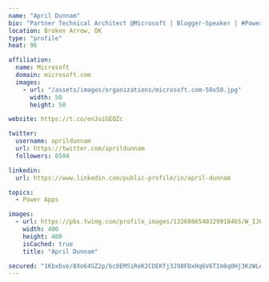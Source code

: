```yaml
---
name: "April Dunnam"
bio: "Partner Technical Architect @Microsoft | Blogger-Speaker | #PowerApps, #PowerAutomate, #Office365, #SharePoint | #WIT | #Karaoke Queen"
location: Broken Arrow, OK
type: "profile"
heat: 96

affiliation:
  name: Microsoft
  domain: microsoft.com
  images:
    - url: "/assets/images/organizations/microsoft.com-50x50.jpg"
      width: 50
      height: 50

website: https://t.co/enJuiGEQZc

twitter:
  username: aprildunnam
  url: https://twitter.com/aprildunnam
  followers: 8504

linkedin:
  url: https://www.linkedin.com/public-profile/in/april-dunnam

topics:
  - Power Apps

images:
  - url: https://pbs.twimg.com/profile_images/1326986540329918465/W_IJ6Ih2_400x400.jpg
    width: 400
    height: 400
    isCached: true
    title: "April Dunnam"

secured: "1Kbxbve/8Xo64SZ2p/bc0EM5iReK2CDEKfj3J98FDxHq6V6TIm8q0Hj3KzWLeJNwgCAv18bKTu8pP2ldj5mNWNyF5SL+otYs5YoCsNsAE40OM/q5C/USg4tG5wF1BW6NoOOdj0XogtZYogzxE/dF1bzWj9cg2lajvZeSfAfX3jOW7i6gqtMjzQjVP9LWK9lptqhV32cImzgUpC1EZbq9GU5d9czX24HaX8a2CYhLcRCLXq802Ke8tLCFQsX56VCKPkhXeakaVIR1rhJXeXj4bJhkFSurkyEFQqZ7U5g6F1TX4snKY+nUadGRK88YEUN7X4NZTBi532scnOb7J2B2PE5Fra88FU4tCpyUzJgdlZzlz78zpgMWo/yzEHAKJT0p4e9S8bDfY/TUJhhdm1l7sO+dAE2e9m/94xCuaogKliM=;pwBLXhRkN7Ze4lRMAfuOpA=="
---
```


